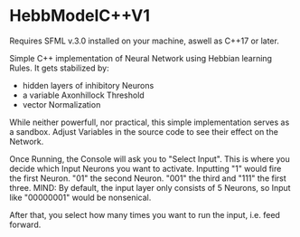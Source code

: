 # HebbModelC++V1

Requires SFML v.3.0 installed on your machine, aswell as C++17 or later.

Simple C++ implementation of Neural Network using Hebbian learning Rules. 
It gets stabilized by:
- hidden layers of inhibitory Neurons
- a variable Axonhillock Threshold
- vector Normalization

While neither powerfull, nor practical, this simple implementation serves as a sandbox. Adjust Variables in the source code to see their effect on the Network.

Once Running, the Console will ask you to "Select Input". This is where you decide which Input Neurons you want to activate. Inputting "1" would fire the first Neuron. "01" the second Neuron. "001" the third and "111" the first three. MIND: By default, the input layer only consists of 5 Neurons, so Input like "00000001" would be nonsenical.

After that, you select how many times you want to run the input, i.e. feed forward.
